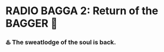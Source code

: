 # RADIO BAGGA 2: Return of the BAGGER :stars:

### :hotsprings: The sweatlodge of the soul is back.
